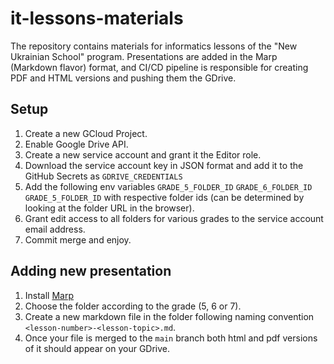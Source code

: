 # it-lessons-materials

The repository contains materials for informatics lessons of the "New Ukrainian School" program.
Presentations are added in the Marp (Markdown flavor) format, and CI/CD pipeline is responsible for creating PDF and HTML versions and pushing them the GDrive.

## Setup

1. Create a new GCloud Project.
2. Enable Google Drive API.
3. Create a new service account and grant it the Editor role.
4. Download the service account key in JSON format and add it to the GitHub Secrets as `GDRIVE_CREDENTIALS`
5. Add the following env variables `GRADE_5_FOLDER_ID`  `GRADE_6_FOLDER_ID` `GRADE_5_FOLDER_ID` with respective folder ids (can be determined by looking at the folder URL in the browser).
6. Grant edit access to all folders for various grades to the service account email address.
7. Commit merge and enjoy.

## Adding new presentation

1. Install [Marp](https://marp.app/)
2. Choose the folder according to the grade (5, 6 or 7).
3. Create a new markdown file in the folder following naming convention `<lesson-number>-<lesson-topic>.md`.
4. Once your file is merged to the `main` branch both html and pdf versions of it should appear on your GDrive.
